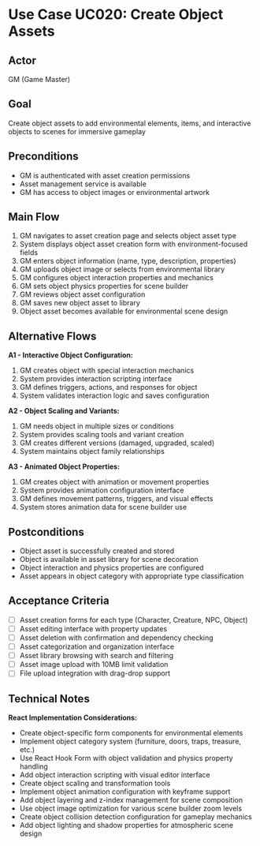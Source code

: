 # Use Case UC020: Create Object Assets

## Actor
GM (Game Master)

## Goal
Create object assets to add environmental elements, items, and interactive objects to scenes for immersive gameplay

## Preconditions
- GM is authenticated with asset creation permissions
- Asset management service is available
- GM has access to object images or environmental artwork

## Main Flow
1. GM navigates to asset creation page and selects object asset type
2. System displays object asset creation form with environment-focused fields
3. GM enters object information (name, type, description, properties)
4. GM uploads object image or selects from environmental library
5. GM configures object interaction properties and mechanics
6. GM sets object physics properties for scene builder
7. GM reviews object asset configuration
8. GM saves new object asset to library
9. Object asset becomes available for environmental scene design

## Alternative Flows
**A1 - Interactive Object Configuration:**
1. GM creates object with special interaction mechanics
2. System provides interaction scripting interface
3. GM defines triggers, actions, and responses for object
4. System validates interaction logic and saves configuration

**A2 - Object Scaling and Variants:**
1. GM needs object in multiple sizes or conditions
2. System provides scaling tools and variant creation
3. GM creates different versions (damaged, upgraded, scaled)
4. System maintains object family relationships

**A3 - Animated Object Properties:**
1. GM creates object with animation or movement properties
2. System provides animation configuration interface
3. GM defines movement patterns, triggers, and visual effects
4. System stores animation data for scene builder use

## Postconditions
- Object asset is successfully created and stored
- Object is available in asset library for scene decoration
- Object interaction and physics properties are configured
- Asset appears in object category with appropriate type classification

## Acceptance Criteria
- [ ] Asset creation forms for each type (Character, Creature, NPC, Object)
- [ ] Asset editing interface with property updates
- [ ] Asset deletion with confirmation and dependency checking
- [ ] Asset categorization and organization interface
- [ ] Asset library browsing with search and filtering
- [ ] Asset image upload with 10MB limit validation
- [ ] File upload integration with drag-drop support

## Technical Notes
**React Implementation Considerations:**
- Create object-specific form components for environmental elements
- Implement object category system (furniture, doors, traps, treasure, etc.)
- Use React Hook Form with object validation and physics property handling
- Add object interaction scripting with visual editor interface
- Create object scaling and transformation tools
- Implement object animation configuration with keyframe support
- Add object layering and z-index management for scene composition
- Use object image optimization for various scene builder zoom levels
- Create object collision detection configuration for gameplay mechanics
- Add object lighting and shadow properties for atmospheric scene design